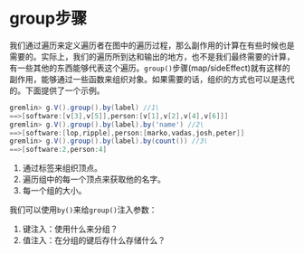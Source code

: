 # group步骤

我们通过遍历来定义遍历者在图中的遍历过程，那么副作用的计算在有些时候也是需要的。实际上，我们的遍历所到达和输出的地方，也不是我们最终需要的计算，有一些其他的东西能够代表这个遍历。`group()`步骤(map/sideEffect)就有这样的副作用，能够通过一些函数来组织对象。如果需要的话，组织的方式也可以是迭代的。下面提供了一个示例。

```groovy
gremlin> g.V().group().by(label) //1\
==>[software:[v[3],v[5]],person:[v[1],v[2],v[4],v[6]]]
gremlin> g.V().group().by(label).by('name') //2\
==>[software:[lop,ripple],person:[marko,vadas,josh,peter]]
gremlin> g.V().group().by(label).by(count()) //3\
==>[software:2,person:4]
```

1. 通过标签来组织顶点。
2. 遍历组中的每一个顶点来获取他的名字。
3. 每一个组的大小。

我们可以使用`by()`来给`group()`注入参数：

1. 键注入：使用什么来分组？
2. 值注入：在分组的键后存什么存储什么？

